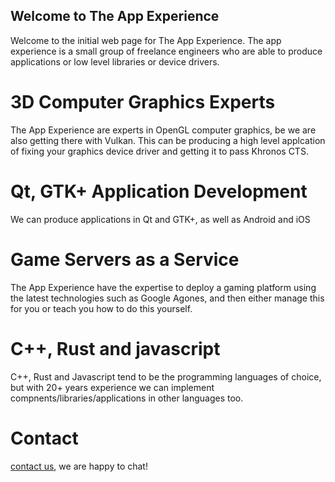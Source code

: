 ## Welcome to The App Experience

Welcome to the initial web page for The App Experience. The app experience is a small group of freelance engineers who are able to produce applications or low level libraries or device drivers.

# 3D Computer Graphics Experts
The App Experience are experts in OpenGL computer graphics, be we are also getting there with Vulkan. This can be producing a high level applcation of fixing your graphics device driver and getting it to pass Khronos CTS.

# Qt, GTK+ Application Development
We can produce applications in Qt and GTK+, as well as Android and iOS

# Game Servers as a Service
The App Experience have the expertise to deploy a gaming platform using the latest technologies such as Google Agones, and then either manage this for you or teach you how to do this yourself.

# C++, Rust and javascript
C++, Rust and Javascript tend to be the programming languages of choice, but with 20+ years experience we can implement compnents/libraries/applications in other languages too.

# Contact
[contact us](john@appexperience.co.uk), we are happy to chat!
